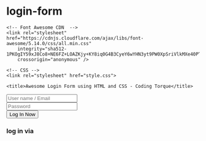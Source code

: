 # login-form
<!doctype html>
<html lang="en">

<head>
    <!-- Required meta tags -->
    <meta charset="utf-8">
    <meta name="viewport" content="width=device-width, initial-scale=1">

    <!-- Font Awesome CDN  -->
    <link rel="stylesheet" href="https://cdnjs.cloudflare.com/ajax/libs/font-awesome/5.14.0/css/all.min.css"
        integrity="sha512-1PKOgIY59xJ8Co8+NE6FZ+LOAZKjy+KY8iq0G4B3CyeY6wYHN3yt9PW0XpSriVlkMXe40PTKnXrLnZ9+fkDaog=="
        crossorigin="anonymous" />

    <!-- CSS -->
    <link rel="stylesheet" href="style.css">

    <title>Awesome Login Form using HTML and CSS - Coding Torque</title>
</head>

<body>
    <!-- Futher code here -->
    <div class="container">
    <div class="screen">
        <div class="screen__content">
            <form class="login">
                <div class="login__field">
                    <i class="login__icon fas fa-user"></i>
                    <input type="text" class="login__input" placeholder="User name / Email">
                </div>
                <div class="login__field">
                    <i class="login__icon fas fa-lock"></i>
                    <input type="password" class="login__input" placeholder="Password">
                </div>
                <button class="button login__submit">
                    <span class="button__text">Log In Now</span>
                    <i class="button__icon fas fa-chevron-right"></i>
                </button>
            </form>
            <div class="social-login">
                <h3>log in via</h3>
                <div class="social-icons">
                    <a href="#" class="social-login__icon fab fa-instagram"></a>
                    <a href="#" class="social-login__icon fab fa-facebook"></a>
                    <a href="#" class="social-login__icon fab fa-twitter"></a>
                </div>
            </div>
        </div>
        <div class="screen__background">
            <span class="screen__background__shape screen__background__shape4"></span>
            <span class="screen__background__shape screen__background__shape3"></span>
            <span class="screen__background__shape screen__background__shape2"></span>
            <span class="screen__background__shape screen__background__shape1"></span>
        </div>
    </div>
</div>
</body>

</html>
